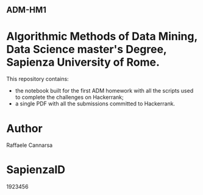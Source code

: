 ## ADM-HM1
# Algorithmic Methods of Data Mining, Data Science master's Degree, Sapienza University of Rome.

This repository contains:
- the notebook built for the first ADM homework with all the scripts used to complete the challenges on Hackerrank; 
- a single PDF with all the submissions committed to Hackerrank. 

# Author
Raffaele Cannarsa
# SapienzaID
1923456
